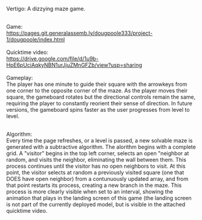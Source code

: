
Vertigo: A dizzying maze game.<br><br>

Game:<br>
https://pages.git.generalassemb.ly/dougpoole333/project-1/dougpoole/index.html
<br><br>
Quicktime video:<br>
https://drive.google.com/file/d/1u9b-HpE6pUciAqkyNBN1urJjuZMnGFZb/view?usp=sharing
<br><br>
Gameplay:<br>
The player has one minute to guide their square with the arrowkeys from one corner to the opposite corner of the maze.  As the player moves their square, the gameboard rotates but the directional controls remain the same, requiring the player to constantly reorient their sense of direction.  In future versions, the gameboard spins faster as the user progresses from level to level.<br><br>

Algorithm:<br>
Every time the page refreshes, or a level is passed, a new solvable maze is generated with a subtractive algorithm.  The alorithm begins with a complete grid.  A "visitor" begins in the top left corner, selects an open "neighbor at random, and visits the neighbor, eliminating the wall between them.  This process continues until the visitor has no open neighbors to visit.  At this point, the visitor selects at random a previously visited square (one that DOES have open neighbor) from a contunuously updated array, and from that point restarts its process, creating a new branch in the maze.  This process is more clearly visible when set to an interval, showing the animation that plays in the landing screen of this game (the landing screen is not part of the currently deployed model, but is visible in the attached quicktime video.
